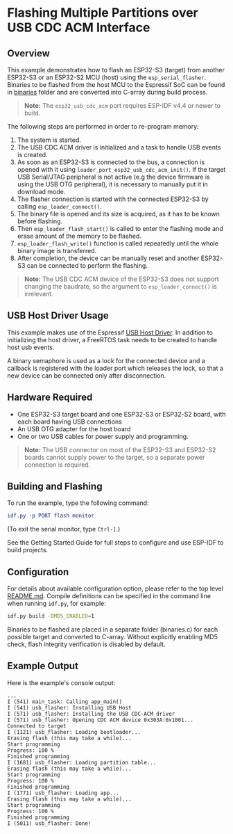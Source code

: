 # Flashing Multiple Partitions over USB CDC ACM Interface

## Overview

This example demonstrates how to flash an ESP32-S3 (target) from another ESP32-S3 or an ESP32-S2 MCU (host) using the `esp_serial_flasher`. Binaries to be flashed from the host MCU to the Espressif SoC can be found in [binaries](../binaries/) folder and are converted into C-array during build process.

> **Note:** The `esp32_usb_cdc_acm` port requires ESP-IDF v4.4 or newer to build.

The following steps are performed in order to re-program memory:

1. The system is started.
2. The USB CDC ACM driver is initialized and a task to handle USB events is created.
3. As soon as an ESP32-S3 is connected to the bus, a connection is opened with it using `loader_port_esp32_usb_cdc_acm_init()`. If the target USB Serial/JTAG peripheral is not active (e.g the device firmware is using the USB OTG peripheral), it is necessary to manually put it in download mode.
4. The flasher connection is started with the connected ESP32-S3 by calling `esp_loader_connect()`.
5. The binary file is opened and its size is acquired, as it has to be known before flashing.
6. Then `esp_loader_flash_start()` is called to enter the flashing mode and erase amount of the memory to be flashed.
7. `esp_loader_flash_write()` function is called repeatedly until the whole binary image is transferred.
8. After completion, the device can be manually reset and another ESP32-S3 can be connected to perform the flashing.

> **Note:** The USB CDC ACM device of the ESP32-S3 does not support changing the baudrate, so the argument to `esp_loader_connect()` is irrelevant.

## USB Host Driver Usage

This example makes use of the Espressif [USB Host Driver](https://docs.espressif.com/projects/esp-idf/en/latest/esp32s3/api-reference/peripherals/usb_host.html).
In addition to initializing the host driver, a FreeRTOS task needs to be created to handle host usb events.

A binary semaphore is used as a lock for the connected device and a callback is registered with the loader port which releases the lock, so that a new device can be connected only after disconnection.

## Hardware Required

- One ESP32-S3 target board and one ESP32-S3 or ESP32-S2 board, with each board having USB connections
- An USB OTG adapter for the host board
- One or two USB cables for power supply and programming.

> **Note:** The USB connector on most of the ESP32-S3 and ESP32-S2 boards cannot supply power to the target, so a separate power connection is required.

## Building and Flashing

To run the example, type the following command:

```CMake
idf.py -p PORT flash monitor
```

(To exit the serial monitor, type `Ctrl-]`.)

See the Getting Started Guide for full steps to configure and use ESP-IDF to build projects.

## Configuration

For details about available configuration option, please refer to the top level [README.md](../../README.md).
Compile definitions can be specified in the command line when running `idf.py`, for example:

```bash
idf.py build -DMD5_ENABLED=1
```

Binaries to be flashed are placed in a separate folder (binaries.c) for each possible target and converted to C-array. Without explicitly enabling MD5 check, flash integrity verification is disabled by default.

## Example Output

Here is the example's console output:

```text
...
I (541) main_task: Calling app_main()
I (541) usb_flasher: Installing USB Host
I (571) usb_flasher: Installing the USB CDC-ACM driver
I (571) usb_flasher: Opening CDC ACM device 0x303A:0x1001...
Connected to target
I (1121) usb_flasher: Loading bootloader...
Erasing flash (this may take a while)...
Start programming
Progress: 100 %
Finished programming
I (1681) usb_flasher: Loading partition table...
Erasing flash (this may take a while)...
Start programming
Progress: 100 %
Finished programming
I (1771) usb_flasher: Loading app...
Erasing flash (this may take a while)...
Start programming
Progress: 100 %
Finished programming
I (5011) usb_flasher: Done!
```
